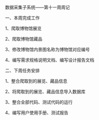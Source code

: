 数据采集子系统——第十一周周记

一、本周完成工作

1、爬取博物馆展览

2、爬取博物馆藏品

3、修改博物馆内景图名称为博物馆对应编号

4、编写需求规格说明文档、编写设计报告文档

二、下周任务安排

1、整合爬取到的展览、藏品信息

2、将爬取到的展览、藏品信息导入数据库

3、整合全部代码、测试代码的运行

4、编写用户使用手册、测试报告

